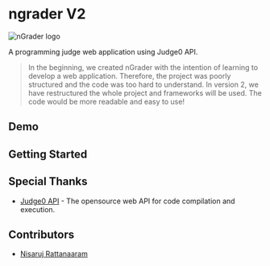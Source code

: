 # ngrader V2
![nGrader logo](https://raw.githubusercontent.com/nisaruj/ngrader/master/public/images/ngrader.png)

A programming judge web application using Judge0 API.

> In the beginning, we created nGrader with the intention of learning to develop a web application. Therefore, the project was poorly structured and the code was too hard to understand. In version 2, we have restructured the whole project and frameworks will be used. The code would be more readable and easy to use!

## Demo

## Getting Started

## Special Thanks
- [Judge0 API](https://api.judge0.com/) - The opensource web API for code compilation and execution.

## Contributors
- [Nisaruj Rattanaaram](https://github.com/nisaruj)